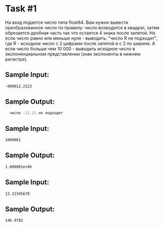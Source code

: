 
# Task #1

На вход подается число типа float64. Вам нужно вывести преобразованное число по правилу: число возводится в квадрат, затем обрезается дробная часть так что остается 4 знака после запятой. Но если число равно или меньше нуля - выводить:
"число R не подходит", где R - исходное число с 2 цифрами после запятой и с 2 по ширине. А если число больше чем 10 000 - выводить исходное число в экспоненциальном представлении (знак экспоненты в нижнем регистре).

## Sample Input:
```bash
-000012.2123
```

## Sample Output:
```bash
  число -12.21 не подходит
```

## Sample Input:
```bash
1000001
```

## Sample Output:
```bash
1.000001e+06
```

## Sample Input:
```bash
12.12345678
```

## Sample Output:
```bash
146.9782
```